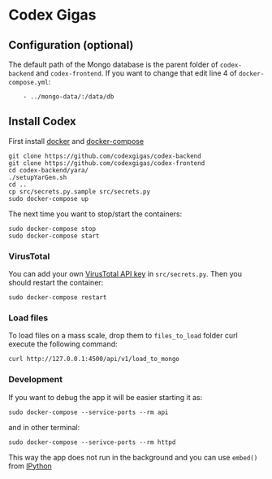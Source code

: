 # Codex Gigas
## Configuration (optional)
The default path of the Mongo database is the parent folder of ```codex-backend``` and ```codex-frontend```. If you want to change that edit line 4 of ```docker-compose.yml```:
```
    - ../mongo-data/:/data/db
```

## Install Codex

First install [docker](https://www.docker.com) and [docker-compose](https://docs.docker.com/compose/)
```
git clone https://github.com/codexgigas/codex-backend
git clone https://github.com/codexgigas/codex-frontend
cd codex-backend/yara/
./setupYarGen.sh
cd ..
cp src/secrets.py.sample src/secrets.py
sudo docker-compose up
```
The next time you want to stop/start the containers:
```
sudo docker-compose stop
sudo docker-compose start
```

### VirusTotal
You can add your own [VirusTotal API key](https://www.virustotal.com/es-ar/documentation/public-api/) in ```src/secrets.py```. Then you should restart the container:
```
sudo docker-compose restart
```

### Load files
To load files on a mass scale, drop them to ```files_to_load``` folder curl execute the following command:
```
curl http://127.0.0.1:4500/api/v1/load_to_mongo
```


### Development
If you want to debug the app it will be easier starting it as:
```
sudo docker-compose --service-ports --rm api
```
and in other terminal:
```
sudo docker-compose --serivce-ports --rm httpd
```
This way the app does not run in the background and you can use ```embed()``` from [IPython](https://en.wikipedia.org/wiki/IPython)

